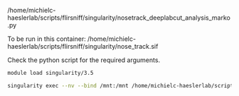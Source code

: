 
/home/michielc-haeslerlab/scripts/flirsniff/singularity/nosetrack_deeplabcut_analysis_marko.py

To be run in this container: /home/michielc-haeslerlab/scripts/flirsniff/singularity/nose_track.sif

Check the python script for the required arguments.

```bash
module load singularity/3.5

singularity exec --nv --bind /mnt:/mnt /home/michielc-haeslerlab/scripts/flirsniff/singularity/nose_track.sif python3 /home/michielc-haeslerlab/scripts/flirsniff/singularity/nosetrack_deeplabcut_analysis.py
```

